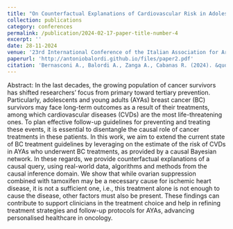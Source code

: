 ```yaml
---
title: "On Counterfactual Explanations of Cardiovascular Risk in Adolescent and Young Adult Breast Cancer Survivors"
collection: publications
category: conferences
permalink: /publication/2024-02-17-paper-title-number-4
excerpt: ''
date: 28-11-2024
venue: '23rd International Conference of the Italian Association for Artificial Intelligence'
paperurl: 'http://antoniobalordi.github.io/files/paper2.pdf'
citation: 'Bernasconi A., Balordi A., Zanga A., Cabanas R. (2024). &quot; On Counterfactual Explanations of Cardiovascular Risk in Adolescent and Young Adult Breast Cancer Survivors .&quot; <i>CEUR WORKSHOP PROCEEDINGS</i>.'
---
```

Abstract:
In the last decades, the growing population of cancer survivors has shifted researchers’ focus from primary toward tertiary prevention. Particularly, adolescents and young adults (AYAs) breast cancer (BC) survivors may face long-term outcomes as a result of their treatments, among which cardiovascular diseases (CVDs) are the most life-threatening ones. To plan effective follow-up guidelines for preventing and treating these events, it is essential to disentangle the causal role of cancer treatments in these patients. In this work, we aim to extend the current state of BC treatment guidelines by leveraging on the estimate of the risk of CVDs in AYAs who underwent BC treatments, as provided by a causal Bayesian network. In these regards, we provide counterfactual explanations of a causal query, using real-world data, algorithms and methods from the causal inference domain. We show that while ovarian suppression combined with tamoxifen may be a necessary cause for ischemic heart disease, it is not a sufficient one, i.e., this treatment alone is not enough to cause the disease, other factors must also be present. These findings can contribute to support clinicians in the treatment choice and help in refining treatment strategies and follow-up protocols for AYAs, advancing personalised healthcare in oncology.